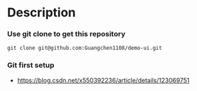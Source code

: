 # Description

### Use git clone to get this repository
```shell
git clone git@github.com:Guangchen1108/demo-ui.git
```

### Git first setup
- https://blog.csdn.net/x550392236/article/details/123069751